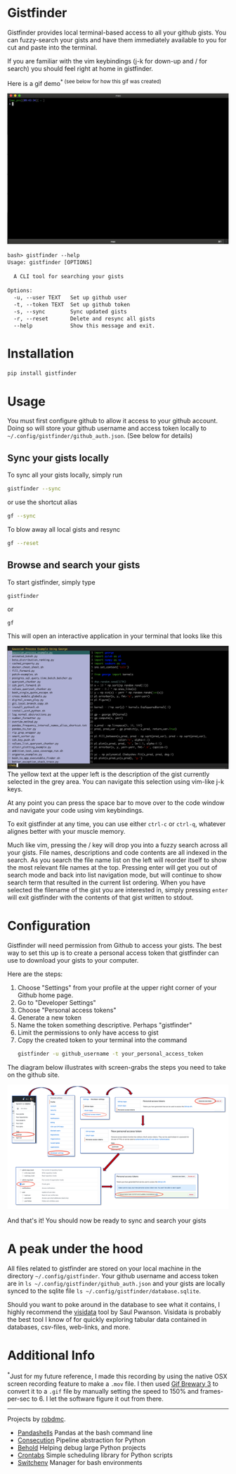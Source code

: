 # Gistfinder
Gistfinder provides local terminal-based access to all your github gists.
You can fuzzy-search your gists and have them immediately available to you
for cut and paste into the terminal.

If you are familiar with the vim keybindings (j-k for down-up and / for search) you should feel
right at home in gistfinder.

Here is a gif demo<sup>* (see below for how this gif was created)</sup>

![Demo Gif](https://github.com/robdmc/gistfinder/blob/master/images/screencast.gif)


```
bash> gistfinder --help
Usage: gistfinder [OPTIONS]

  A CLI tool for searching your gists

Options:
  -u, --user TEXT   Set up github user
  -t, --token TEXT  Set up github token
  -s, --sync        Sync updated gists
  -r, --reset       Delete and resync all gists
  --help            Show this message and exit.
```

# Installation
```bash
pip install gistfinder
```

# Usage
You must first configure github to allow it access to your github account.
Doing so will store your github username and access token locally to
` ~/.config/gistfinder/github_auth.json`.  (See below for details)

## Sync your gists locally
To sync all your gists locally, simply run
```bash
gistfinder --sync
```
or use the shortcut alias
```bash
gf --sync
```
To blow away all local gists and resync
```bash
gf --reset
```

## Browse and search your gists
To start gistfinder, simply type
```
gistfinder
```
or
```
gf
```
This will open an interactive application in your terminal that looks like this

![Example](images/gistfinder_example.png)
The yellow text at the upper left is the description of the gist currently
selected in the grey area.  You can navigate this selection using vim-like j-k keys.

At any point you can press the space bar to move over to the code window and navigate your
code using vim keybindings.

To exit gistfinder at any time, you can use either `ctrl-c` or `ctrl-q`, whatever alignes better with your
muscle memory.

Much like vim, pressing the / key will drop you into a fuzzy search across all
your gists.  File names, descriptions and code contents are all indexed in the search.
As you search the file name list on the left will reorder itself to show the most
relevant file names at the top.  Pressing enter will get you out of search mode
and back into list navigation mode, but will continue to show search term that resulted
in the current list ordering.  When you have selected the filename of the gist you are
interested in, simply pressing `enter` will exit gistfinder with the contents of that gist
written to stdout.


# Configuration
Gistfinder will need permission from Github to access your gists.
The best way to set this up is to create a personal access token that
gistfinder can use to download your gists to your computer.

Here are the steps:

1. Choose "Settings" from your profile at the upper right corner of your Github home page.
1. Go to "Developer Settings"
1. Choose "Personal access tokens"
1. Generate a new token
1. Name the token something descriptive. Perhaps "gistfinder"
1. Limit the permissions to only have access to gist
1. Copy the created token to your terminal into the command
   ```bash
   gistfinder -u github_username -t your_personal_access_token
   ```

The diagram below illustrates with screen-grabs the steps you need to take on the github site.

![Diagram](images/gh_instructions.png)

And that's it!  You should now be ready to sync and search your gists

# A peak under the hood
All files related to gistfinder are stored on your local machine in the directory
`~/.config/gistfinder`.  Your github username and access token are in `ls ~/.config/gistfinder/github_auth.json` and your gists
are locally synced to the sqlite file `ls ~/.config/gistfinder/database.sqlite`.

Should you want to poke around in the database to see what it contains, I highly recommend the [visidata](https://www.visidata.org/docs/) tool by Saul Pwanson.  Visidata is probably the best tool I know of for quickly exploring tabular data contained in databases, csv-files, web-links, and more.

# Additional Info

<sup>*</sup>Just for my future reference, I made this recording by using the native OSX
screen recording feature to make a `.mov` file.  I then used
[Gif Brewary 3](https://apps.apple.com/us/app/gif-brewery-3-by-gfycat/id1081413713?mt=12)
to convert it to a `.gif` file by manually setting the speed to 150%  and
frames-per-sec to 6.  I let the software figure it out from there.

___
Projects by [robdmc](https://www.linkedin.com/in/robdecarvalho).
* [Pandashells](https://github.com/robdmc/pandashells) Pandas at the bash command line
* [Consecution](https://github.com/robdmc/consecution) Pipeline abstraction for Python
* [Behold](https://github.com/robdmc/behold) Helping debug large Python projects
* [Crontabs](https://github.com/robdmc/crontabs) Simple scheduling library for Python scripts
* [Switchenv](https://github.com/robdmc/switchenv) Manager for bash environments


